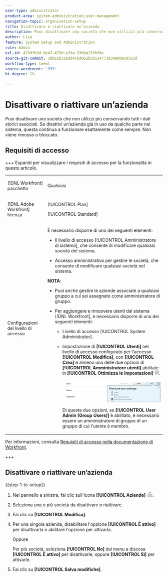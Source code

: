 ```yaml
---
user-type: administrator
product-area: system-administration;user-management
navigation-topic: organization-setup
title: Disattivare o riattivare un’azienda
description: Puoi disattivare una società che non utilizzi più conservando tutti i dati storici associati. Se disattivi un’azienda già in uso da qualche parte nel sistema, questa continua a funzionare esattamente come sempre. Non viene rimosso o bloccato.
author: Lisa
feature: System Setup and Administration
role: Admin
exl-id: 479dfb9d-0e47-4790-a33a-336b415fbf6e
source-git-commit: 30b61b32add4c6d062b5b524773d309008c9563d
workflow-type: tm+mt
source-wordcount: '333'
ht-degree: 1%

---
```


# Disattivare o riattivare un’azienda

<!--<span class="preview">The highlighted information on this page refers to functionality not yet generally available. It is available only in the Preview Sandbox environment, and is being released in a phased rollout to Production.</span>-->

Puoi disattivare una società che non utilizzi più conservando tutti i dati storici associati. Se disattivi un’azienda già in uso da qualche parte nel sistema, questa continua a funzionare esattamente come sempre. Non viene rimosso o bloccato.

## Requisiti di accesso

+++ Espandi per visualizzare i requisiti di accesso per la funzionalità in questo articolo.

<table style="table-layout:auto">
 <tbody> 
  <tr> 
   <td> <p>[!DNL Workfront] pacchetto</p> </td> 
   <td><p>Qualsiasi</p>
   </td> 
  </tr> 
  <tr> 
   <td> <p>[!DNL Adobe Workfront] licenza</p> </td> 
   <td><p>[!UICONTROL Plan]</p>
   <p>[!UICONTROL Standard]</p>
   </td> 
  </tr>
  <tr> 
   <td>Configurazioni del livello di accesso</td> 
  <td> <p>È necessario disporre di uno dei seguenti elementi:</p> 
    <ul> 
     <li> <p>Il livello di accesso [!UICONTROL Amministratore di sistema], che consente di modificare qualsiasi società del sistema.</p> </li> 
     <li> <p>Accesso amministrativo per gestire le società, che consente di modificare qualsiasi società nel sistema.</p> </li> 
    </ul> <p><b>NOTA</b>:  
     <ul> 
      <li> <p>Puoi anche gestire le aziende associate a qualsiasi gruppo a cui sei assegnato come amministratore di gruppo.</p> </li> 
      <li> <p>Per aggiungere e rimuovere utenti dal sistema [!DNL Workfront], è necessario disporre di uno dei seguenti elementi:</p> 
       <ul> 
        <li> <p>Livello di accesso [!UICONTROL System Administrator]. </p> </li> 
        <li> <p>Impostazione di <b>[!UICONTROL Utenti]</b> nel livello di accesso configurato per l'accesso <b>[!UICONTROL Modifica]</b>, con <b>[!UICONTROL Crea]</b> e almeno una delle due opzioni di <b>[!UICONTROL Amministratore utenti]</b> abilitate in <b>[!UICONTROL Ottimizza le impostazioni]</b> <img src="assets/gear-icon-in-access-levels.png">. </p> <p> <img src="assets/access-req-users.png"> </p> <p>Di queste due opzioni, se <b>[!UICONTROL User Admin (Group Users)]</b> è abilitato, è necessario essere un amministratore di gruppo di un gruppo di cui l'utente è membro.</p> </li> 
       </ul>
       </li> 
     </ul> </p> </td>
  </tr> 
 </tbody> 
</table>

Per informazioni, consulta [Requisiti di accesso nella documentazione di Workfront](/help/quicksilver/administration-and-setup/add-users/access-levels-and-object-permissions/access-level-requirements-in-documentation.md).

+++

## Disattivare o riattivare un’azienda

{{step-1-to-setup}}

1. Nel pannello a sinistra, fai clic sull&#39;icona **[!UICONTROL Aziende]** ![Aziende](assets/companies-icon-left-panel.png).

1. Seleziona una o più società da disattivare o riattivare.
1. Fai clic su **[!UICONTROL Modifica]**.<!--MAKE THIS A SEPARATE NUMBERED LINE<span class="preview">In the Preview environment, disable the **[!UICONTROL Is Active]** option to deactivate it, or enable the option to activate it.</span>-->
1. &#x200B;<!--In the Production environment, -->Per una singola azienda, disabilitare l&#39;opzione **[!UICONTROL È attivo]** per disattivarla o abilitare l&#39;opzione per attivarla.

   Oppure

   Per più società, seleziona **[!UICONTROL No]** dal menu a discesa **[!UICONTROL È attivo]** per disattivarle, oppure **[!UICONTROL Sì]** per attivarle.

1. Fai clic su **[!UICONTROL Salva modifiche]**.
